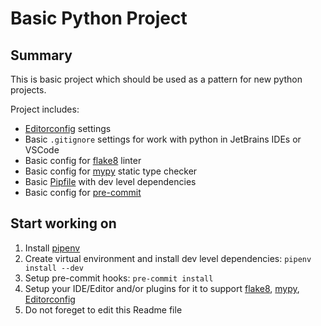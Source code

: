 # Basic Python Project

## Summary

This is basic project which should be used as a pattern for new python projects.

Project includes:

* [Editorconfig](https://editorconfig.org/) settings
* Basic `.gitignore` settings for work with python in JetBrains IDEs or VSCode
* Basic config for [flake8](https://gitlab.com/pycqa/flake8) linter
* Basic config for [mypy](https://github.com/python/mypy) static type checker
* Basic [Pipfile](https://github.com/pypa/pipenv) with dev level dependencies
* Basic config for [pre-commit ](https://pre-commit.com )

## Start working on

1. Install [pipenv](https://github.com/pypa/pipenv)
2. Create virtual environment and install dev level dependencies:
   `pipenv install --dev`
3. Setup pre-commit hooks:
   `pre-commit install`
4. Setup your IDE/Editor and/or plugins for it to support [flake8](https://gitlab.com/pycqa/flake8), [mypy](https://github.com/python/mypy), [Editorconfig](https://editorconfig.org/)
5. Do not foreget to edit this Readme file
